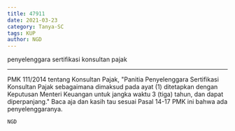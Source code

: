 ```yaml
---
title: 47911
date: 2021-03-23
category: Tanya-SC
tags: KUP
author: NGD
---
```


penyelenggara sertifikasi konsultan pajak

---

PMK 111/2014 tentang Konsultan Pajak, "Panitia Penyelenggara Sertifikasi Konsultan Pajak sebagaimana dimaksud pada ayat (1) ditetapkan dengan Keputusan Menteri Keuangan untuk jangka waktu 3 (tiga) tahun, dan dapat diperpanjang." Baca aja dan kasih tau sesuai Pasal 14-17 PMK ini bahwa ada penyelenggaranya.

`NGD`
